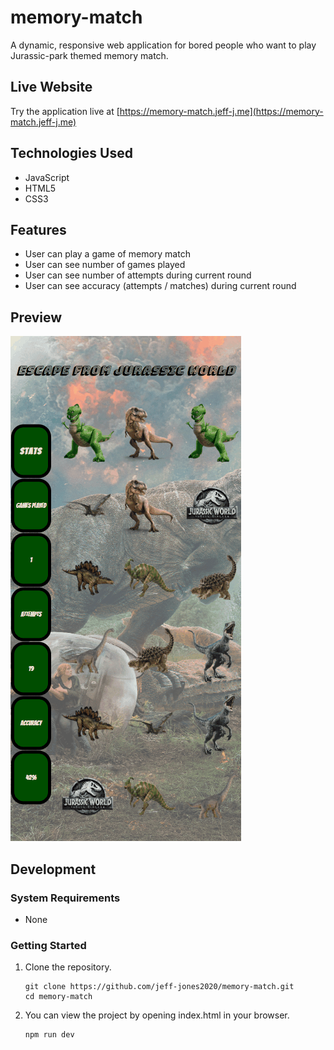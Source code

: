 # memory-match
A dynamic, responsive web application for bored people who want to play Jurassic-park themed memory match.

## Live Website
Try the application live at [https://memory-match.jeff-j.me](https://memory-match.jeff-j.me)

## Technologies Used
- JavaScript
- HTML5
- CSS3

## Features
- User can play a game of memory match
- User can see number of games played
- User can see number of attempts during current round
- User can see accuracy (attempts / matches) during current round

## Preview
![Memory Match](memory-match.gif)

## Development

### System Requirements
- None

### Getting Started
1. Clone the repository.

    ```shell
    git clone https://github.com/jeff-jones2020/memory-match.git
    cd memory-match
    ```



2. You can view the project by opening index.html in your browser.

    ```shell
    npm run dev
    ```
